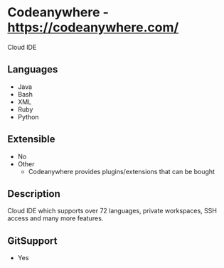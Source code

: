 # Codeanywhere  - https://codeanywhere.com/
Cloud IDE

## Languages
- Java
- Bash
- XML
- Ruby
- Python

## Extensible
- No
- Other
    - Codeanywhere provides plugins/extensions that can be bought

## Description
Cloud IDE which supports over 72 languages, private workspaces, SSH access and many more features. 

## GitSupport
- Yes
